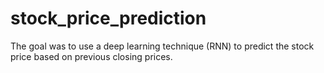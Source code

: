 # stock_price_prediction
The goal was to use a deep learning technique (RNN) to predict the stock price based on previous closing prices.
